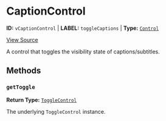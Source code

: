# CaptionControl

**ID:** `vCaptionControl` | **LABEL:** `toggleCaptions` | **Type:** [`Control`](./control-interface.md)

[View Source](../../../../../vime-complete/src/plugins/controls/control/CaptionControl.svelte)

A control that toggles the visibility state of captions/subtitles.

## Methods

### `getToggle`

**Return Type:** [`ToggleControl`](./toggle-control.md)

The underlying `ToggleControl` instance.
